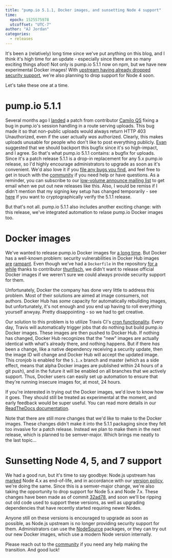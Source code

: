 ```yaml
---
title: "pump.io 5.1.1, Docker images, and sunsetting Node 4 support"
time:
  epoch: 1525575978
  utcoffset: "UTC-7"
author: "AJ Jordan"
categories:
  - releases
---
```


It's been a (relatively) long time since we've put anything on this blog, and I think it's high time for an update - especially since there are so many exciting things afoot! Not only is pump.io 5.1.1 now on npm, but we have new experimental Docker images! With [upstream having already dropped security support][node4], we're also planning to drop support for Node 4 soon.

Let's take these one at a time.

# pump.io 5.1.1

Several months ago I [landed] a patch from contributor [Camilo QS][] fixing a bug in pump.io's session handling in a route serving uploads. This bug made it so that non-public uploads would always return HTTP 403 Unauthorized, even if the user actually _was_ authorized. Clearly, this makes uploads unusable for people who don't like to post everything publicly. [Evan][] suggested that we should backport this bugfix since it's so high-impact, and I agree. So that's what pump.io 5.1.1 contains: a bugfix for uploads. Since it's a patch release 5.1.1 is a drop-in replacement for any 5.x pump.io release, so I'd highly encourage administrators to upgrade as soon as it's convenient. We'd also love it if you [file any bugs you find][], and feel free to get in touch with the [community][] if you need help or have questions. As a reminder, you can subscribe to our [low-volume announce mailing list][ml] to get email when we put out new releases like this. Also, I would be remiss if I didn't mention that my signing key setup has changed temporarily - see [here][keys] if you want to cryptographically verify the 5.1.1 release.

But that's not all. pump.io 5.1.1 also includes another exciting change: with this release, we've integrated automation to relase pump.io Docker images too.

# Docker images

We've wanted to release pump.io Docker images for [a long time][]. But Docker has a well-known problem: security vulnerabilities in Docker Hub images [are][sec1] [rampant][sec2]. Even though we've had a `Dockerfile` in the repository [for a while][dockerfile] thanks to contributor [thunfisch][], we didn't want to release official Docker images if we weren't sure we could always provide security support for them.

Unfortunately, Docker the company has done very little to address this problem. Most of their solutions are aimed at image consumers, not authors. Docker Hub has _some_ capacity for automatically rebuilding images, but unfortunately, it's not enough and you end up having to roll everything yourself anwyay. Pretty disappointing - so we had to get creative.

Our solution to this problem is to utilize Travis CI's [cron functionality][]. Every day, Travis will automatically trigger jobs that do nothing but build pump.io Docker images. These images are then pushed to Docker Hub. If nothing has changed, Docker Hub recognizes that the "new" images are actually identical with what's already there, and nothing happens. But if there _has_ been a change, like a native dependency receiving a security update, then the image ID will change and Docker Hub will accept the updated image. This cronjob is enabled for the `5.1.x` branch and master (which as a side effect, means that alpha Docker images are published within 24 hours of a git push), and in the future it will be enabled on all branches that we actively support. Thus, Docker users can easily set up automation to ensure that they're running insecure images for, at most, 24 hours.

If you're interested in trying out the Docker images, we'd love to know how it goes. They should still be treated as experimental at the moment, and early feedback would be super useful. You can read more details in our [ReadTheDocs documentation][dockerdocs].

Note that there are still more changes that we'd like to make to the Docker images. These changes didn't make it into the 5.1.1 packaging since they felt too invasive for a patch release. Instead we plan to make them in the next release, which is planned to be semver-major. Which brings me neatly to the last topic...

# Sunsetting Node 4, 5, and 7 support

We had a good run, but it's time to say goodbye: Node.js upstream has [marked][node4] Node 4.x as end-of-life, and in accordance with our [version policy][], we're doing the same. Since this is a semver-major change, we're also taking the opportunity to drop support for Node 5.x and Node 7.x. These changes have been made as of commit [32ad78][], and soon we'll be ripping out old code used to support these versions, as well as upgrading dependencies that have recently started requiring newer Nodes.

Anyone still on these versions is encouraged to upgrade as soon as possible, as Node.js upstream is no longer providing security support for them. Administrators can use the [NodeSource][] packages, or they can try out our new Docker images, which use a modern Node version internally.

Please reach out to the [community][] if you need any help making the transition. And good luck!

 [landed]: https://github.com/pump-io/pump.io/pull/1438
 [Camilo QS]: https://github.com/vxcamiloxv
 [Evan]: https://identi.ca/evan
 [ml]: https://lists.strugee.net/mailman/listinfo/pumpio-announce
 [keys]: https://strugee.net/blog/2018/04/new-temporary-signing-keys
 [a long time]: https://github.com/pump-io/pump.io/issues/789
 [dockerfile]: https://github.com/pump-io/pump.io/pull/1348
 [thunfisch]: https://github.com/JanKoppe
 [community]: https://github.com/pump-io/pump.io/wiki/Community
 [file any bugs you find]: https://github.com/pump-io/pump.io/issues
 [sec1]: https://www.infoq.com/news/2015/05/Docker-Image-Vulnerabilities
 [sec2]: https://blog.acolyer.org/2017/04/03/a-study-of-security-vulnerabilities-on-docker-hub/
 [cron functionality]: https://docs.travis-ci.com/user/cron-jobs/
 [dockerdocs]: https://pumpio.readthedocs.io/en/latest/installation/about-docker-images.html
 [node4]: https://medium.com/the-node-js-collection/april-2018-release-updates-from-the-node-js-project-71687e1f7742
 [version policy]: https://github.com/pump-io/pump.io/wiki/Node.js-version-support
 [32ad78]: https://github.com/pump-io/pump.io/commit/32ad78812ed767621418b8dd57f11ce86a01b49f
 [NodeSource]: https://github.com/nodesource/distributions
